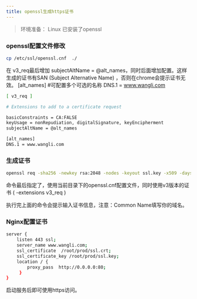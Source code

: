 ```yaml
---
title: openssl生成https证书
---
```

> 环境准备：
Linux 已安装了openssl 

###  openssl配置文件修改

``` bash
cp /etc/ssl/openssl.cnf  ./
```
在 v3_req最后增加 subjectAltName = @alt_names，同时后面增加配置。这样生成的证书有SAN (Subject Alternative Name) ，否则在chrome会提示证书无效。
[alt_names]   #可配置多个可选的名称
DNS.1 = www.wangli.com

``` bash
[ v3_req ]

# Extensions to add to a certificate request

basicConstraints = CA:FALSE
keyUsage = nonRepudiation, digitalSignature, keyEncipherment
subjectAltName = @alt_names

[alt_names]
DNS.1 = www.wangli.com
```

### 生成证书

``` bash
openssl req -sha256 -newkey rsa:2048 -nodes -keyout ssl.key -x509 -days 3650 -out ssl.crt -config ./openssl.cnf -extensions v3_req
```
命令最后指定了，使用当前目录下的openssl.cnf配置文件，同时使用v3版本的证书 ( -extensions v3_req )

执行完上面的命令会提示输入证书信息，注意：Common Name填写你的域名。

### Nginx配置证书

``` bash
server {
    listen 443 ssl;
    server_name www.wangli.com;
    ssl_certificate  /root/prod/ssl.crt;
    ssl_certificate_key /root/prod/ssl.key;
    location / {
        proxy_pass  http://0.0.0.0:80;
     }
}
```
启动服务后即可使用https访问。